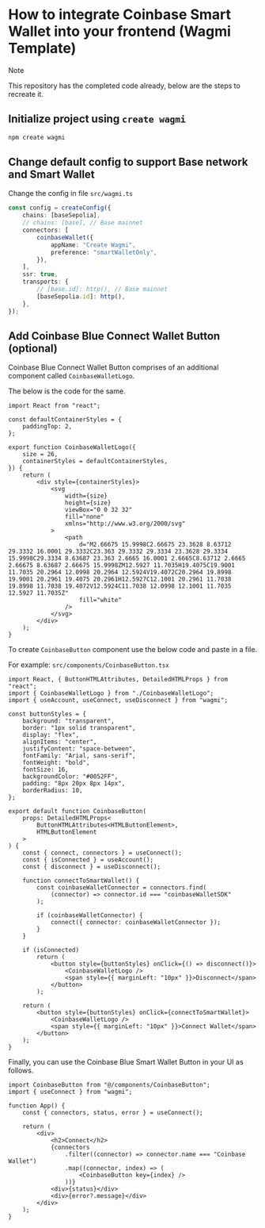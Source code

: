 # How to integrate Coinbase Smart Wallet into your frontend (Wagmi Template)

> [!NOTE]  
> This repository has the completed code already, below are the steps to recreate it.

## Initialize project using `create wagmi`

```bash
npm create wagmi
```

## Change default config to support Base network and Smart Wallet

Change the config in file `src/wagmi.ts`

```ts file=wagmi.ts
const config = createConfig({
    chains: [baseSepolia],
    // chains: [base], // Base mainnet
    connectors: [
        coinbaseWallet({
            appName: "Create Wagmi",
            preference: "smartWalletOnly",
        }),
    ],
    ssr: true,
    transports: {
        // [base.id]: http(), // Base mainnet
        [baseSepolia.id]: http(),
    },
});
```

## Add Coinbase Blue Connect Wallet Button (optional)

Coinbase Blue Connect Wallet Button comprises of an additional component called `CoinbaseWalletLogo`.

The below is the code for the same.

```tsx file=CoinbaseWalletLogo.tsx
import React from "react";

const defaultContainerStyles = {
    paddingTop: 2,
};

export function CoinbaseWalletLogo({
    size = 26,
    containerStyles = defaultContainerStyles,
}) {
    return (
        <div style={containerStyles}>
            <svg
                width={size}
                height={size}
                viewBox="0 0 32 32"
                fill="none"
                xmlns="http://www.w3.org/2000/svg"
            >
                <path
                    d="M2.66675 15.9998C2.66675 23.3628 8.63712 29.3332 16.0001 29.3332C23.363 29.3332 29.3334 23.3628 29.3334 15.9998C29.3334 8.63687 23.363 2.6665 16.0001 2.6665C8.63712 2.6665 2.66675 8.63687 2.66675 15.9998ZM12.5927 11.7035H19.4075C19.9001 11.7035 20.2964 12.0998 20.2964 12.5924V19.4072C20.2964 19.8998 19.9001 20.2961 19.4075 20.2961H12.5927C12.1001 20.2961 11.7038 19.8998 11.7038 19.4072V12.5924C11.7038 12.0998 12.1001 11.7035 12.5927 11.7035Z"
                    fill="white"
                />
            </svg>
        </div>
    );
}
```

To create `CoinbaseButton` component use the below code and paste in a file.

For example: `src/components/CoinbaseButton.tsx`

```tsx file=CoinbaseButton.tsx
import React, { ButtonHTMLAttributes, DetailedHTMLProps } from "react";
import { CoinbaseWalletLogo } from "./CoinbaseWalletLogo";
import { useAccount, useConnect, useDisconnect } from "wagmi";

const buttonStyles = {
    background: "transparent",
    border: "1px solid transparent",
    display: "flex",
    alignItems: "center",
    justifyContent: "space-between",
    fontFamily: "Arial, sans-serif",
    fontWeight: "bold",
    fontSize: 16,
    backgroundColor: "#0052FF",
    padding: "8px 20px 8px 14px",
    borderRadius: 10,
};

export default function CoinbaseButton(
    props: DetailedHTMLProps<
        ButtonHTMLAttributes<HTMLButtonElement>,
        HTMLButtonElement
    >
) {
    const { connect, connectors } = useConnect();
    const { isConnected } = useAccount();
    const { disconnect } = useDisconnect();

    function connectToSmartWallet() {
        const coinbaseWalletConnector = connectors.find(
            (connector) => connector.id === "coinbaseWalletSDK"
        );

        if (coinbaseWalletConnector) {
            connect({ connector: coinbaseWalletConnector });
        }
    }

    if (isConnected)
        return (
            <button style={buttonStyles} onClick={() => disconnect()}>
                <CoinbaseWalletLogo />
                <span style={{ marginLeft: "10px" }}>Disconnect</span>
            </button>
        );

    return (
        <button style={buttonStyles} onClick={connectToSmartWallet}>
            <CoinbaseWalletLogo />
            <span style={{ marginLeft: "10px" }}>Connect Wallet</span>
        </button>
    );
}
```

Finally, you can use the Coinbase Blue Smart Wallet Button in your UI as follows.

```tsx
import CoinbaseButton from "@/components/CoinbaseButton";
import { useConnect } from "wagmi";

function App() {
    const { connectors, status, error } = useConnect();

    return (
        <div>
            <h2>Connect</h2>
            {connectors
                .filter((connector) => connector.name === "Coinbase Wallet")
                .map((connector, index) => (
                    <CoinbaseButton key={index} />
                ))}
            <div>{status}</div>
            <div>{error?.message}</div>
        </div>
    );
}
```
